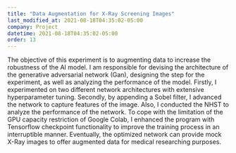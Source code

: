 ```yaml
---
title: "Data Augmentation for X-Ray Screening Images"
last_modified_at: 2021-08-18T04:35:02-05:00
company: Project
datetime: 2021-08-18T04:35:02-05:00
order: 13
---
```


The objective of this experiment is to augmenting data to increase the robustness of the AI model. I am responsible for devising the architecture of the generative adversarial network (Gan), designing the step for the experiment, as well as analyzing the performance of the model. Firstly, I experimented on two different network architectures with extensive hyperparameter tuning. Secondly, by appending a Sobel filter, I advanced the network to capture features of the image. Also, I conducted the NHST to analyze the performance of the network. To cope with the limitation of the GPU capacity restriction of Google Colab, I enhanced the program with Tensorflow checkpoint functionality to improve the training process in an interruptible manner. Eventually, the optimized network can provide mock X-Ray images to offer augmented data for medical researching purposes.

